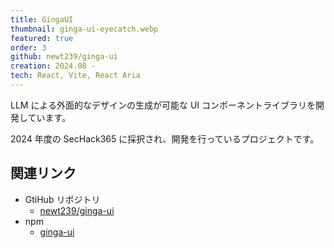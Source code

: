 ```yaml
---
title: GingaUI
thumbnail: ginga-ui-eyecatch.webp
featured: true
order: 3
github: newt239/ginga-ui
creation: 2024.08 -
tech: React, Vite, React Aria
---
```


LLM による外面的なデザインの生成が可能な UI コンポーネントライブラリを開発しています。

2024 年度の SecHack365 に採択され、開発を行っているプロジェクトです。

## 関連リンク

- GtiHub リポジトリ
  - [newt239/ginga-ui](https://github.com/newt239/ginga-ui)
- npm
  - [ginga-ui](https://www.npmjs.com/package/ginga-ui)
